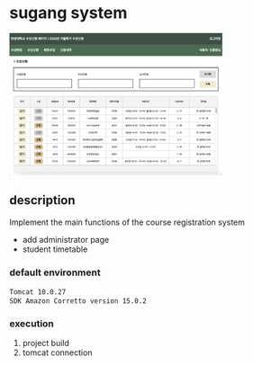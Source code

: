 # sugang system
<img width="75%" src="./sugang.png"/>


## description
<!-- [한양대학교 수강신청 시스템](https://portal.hanyang.ac.kr/sugang/sulg.do)   -->
Implement the main functions of the course registration system  
- add administrator page
- student timetable

### default environment
```
Tomcat 10.0.27  
SDK Amazon Corretto version 15.0.2  
```

### execution
1. project build
2. tomcat connection  